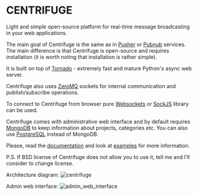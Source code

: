 CENTRIFUGE
==========

Light and simple open-source platform for real-time message broadcasting in
your web applications.

The main goal of Centrifuge is the same as in [Pusher](http://pusher.com/) or
[Pubnub](http://www.pubnub.com/) services. The main difference is that Centrifuge is
open-source and requires installation (it is worth noting that installation is rather simple).

It is built on top of [Tornado](http://www.tornadoweb.org/en/stable/) -
extremely fast and mature Python's async web server.

Centrifuge also uses [ZeroMQ](http://www.zeromq.org/) sockets for internal
communication and publish/subscribe operations.

To connect to Centrifuge from browser pure [Websockets](http://en.wikipedia.org/wiki/WebSocket)
or [SockJS](https://github.com/sockjs/sockjs-client) library can be
used.

Centrifuge comes with administrative web interface and by default requires
[MongoDB](http://www.mongodb.org/) to keep information about projects, categories etc.
You can also use [PostgreSQL](http://www.postgresql.org/) instead of MongoDB.

Please, read the [documentation](https://centrifuge.readthedocs.org/en/latest/) and look
at [examples](https://github.com/FZambia/centrifuge/tree/master/examples) for more information.

P.S. If BSD license of Centrifuge does not allow you to use it, tell me and I'll consider to change license.


Architecture diagram:
![centrifuge](https://raw.github.com/FZambia/centrifuge/master/docs/description/centrifuge_architecture.png "centrifuge")

Admin web interface:
![admin_web_interface](https://raw.github.com/FZambia/centrifuge/master/docs/starting/main.png "admin web interface")
